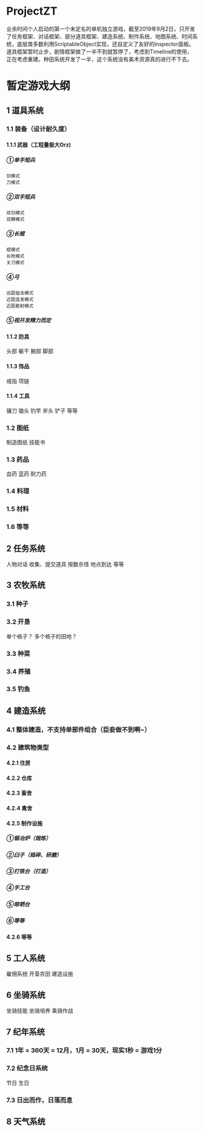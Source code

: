 # ProjectZT
业余时间个人启动的第一个未定名的单机独立游戏，截至2019年9月2日，只开发了任务框架、对话框架、部分道具框架、建造系统、制作系统、地图系统、时间系统，底层类多数利用ScriptableObject实现，还自定义了友好的Inspector面板。道具框架暂时止步，剧情框架做了一半不到就暂停了，考虑到Timeline的使用，正在考虑重建。种田系统开发了一半，这个系统没有美术资源真的进行不下去。
# 暂定游戏大纲
## 1  道具系统
### 1.1 装备（设计耐久度）
#### 1.1.1 武器（工程量极大Orz)
##### ①单手短兵
    剑模式
    刀模式
##### ②双手短兵
    双剑模式
    双鞭模式
##### ③长棍
    棍模式
    长枪模式
    关刀模式
##### ④弓
    远距狙击模式
    近距连发模式
    近距散射模式
##### ⑤视开发精力而定
#### 1.1.2 防具
   头部
   躯干
   腕部
   脚部
#### 1.1.3 饰品
   戒指
   项链
#### 1.1.4 工具
   镰刀
   锄头
   钓竿
   斧头
   铲子
   等等
### 1.2 图纸
  制造图纸
  技能书
### 1.3 药品
  血药
  蓝药
  耐力药
### 1.4 料理
### 1.5 材料
### 1.6 等等
## 2  任务系统
 人物对话
 收集、提交道具
 按数杀怪
 地点到达
 等等
## 3  农牧系统
### 3.1 种子
### 3.2 开垦
  单个格子？
  多个格子的田地？
### 3.3 种菜
### 3.4 养殖
### 3.5 钓鱼
## 4 建造系统
### 4.1 整体建造，不支持单部件组合（臣妾做不到啊~）
### 4.2 建筑物类型
#### 4.2.1 住房
#### 4.2.2 仓库
#### 4.2.3 畜舍
#### 4.2.4 禽舍
#### 4.2.5 制作设施
   ##### ①锻冶炉（熔炼）
   ##### ②臼子（捣碎、研磨）
   ##### ③打铁台（打造）
   ##### ④手工台
   ##### ⑤晾晒台
   ##### ⑥等等
#### 4.2.6 等等
## 5 工人系统
  雇佣系统
  开垦农田
  建造设施
## 6 坐骑系统
  坐骑技能
  坐骑培养
  乘骑作战
## 7 纪年系统
### 7.1 1年 = 360天 = 12月，1月 = 30天，现实1秒 = 游戏1分
### 7.2 纪念日系统
   节日
   生日
### 7.3 日出而作，日落而息
## 8 天气系统
